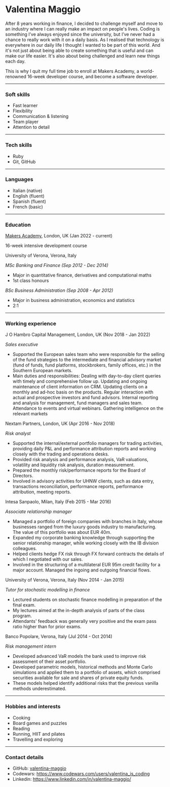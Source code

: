 # Valentina Maggio

After 8 years working in finance, I decided to challenge myself and move to an industry where I can really make an impact on people's lives. 
Coding is something I’ve always enjoyed since the university, but I’ve never had a chance to really work with it on a daily basis. As I realised that technology is everywhere in our daily life I thought I wanted to be part of this world. And it's not just about being able to create something that is useful and can make our life easier. It's also about being challenged and learn new things each day. 

This is why I quit my full time job to enroll at Makers Academy, a world-renowned 16-week developer course, and become a software developer.

---

### Soft skills

* Fast learner
* Flexibility
* Communication & listening
* Team player
* Attention to detail

---

### Tech skills

* Ruby
* Git, GitHub

---

### Languages

* Italian (native)
* English (fluent)
* Spanish (fluent)
* French (basic)

---

### Education

[Makers Academy](https://makers.tech/), London, UK (Jan 2022 - current)

16-week intensive development course

University of Verona, Verona, Italy

*MSc Banking and Finance (Sep 2012 - Dec 2014)*
* Major in quantitative finance, derivatives and computational maths
* 1st class honours

*BSc Business Administration (Sep 2008 - Apr 2012)*
* Major in business administration, economics and statistics
* 2:1

---

### Working experience

J O Hambro Capital Management, London, UK (Nov 2018 - Jan 2022)

*Sales executive*
* Supported the European sales team who were responsible for the selling of the fund strategies to the intermediate and financial advisory market (fund of funds, fund platforms, stockbrokers, family offices, etc.) in the Southern European markets.
* Main duties and responsibilities:
  Dealing with day-to-day client queries with timely and comprehensive follow up.
  Updating and ongoing maintenance of client information on CRM.
  Updating clients on a monthly and ad-hoc basis on the products.
  Regular interaction with actual and prospective investors and fund advisors.
  Internal reporting and analysis for management, fund managers and sales team.
  Attendance to events and virtual webinars.
  Gathering intelligence on the relevant markets

Nextam Partners, London, UK (Apr 2016 - Nov 2018)

*Risk analyst*
* Supported the internal/external portfolio managers for trading activities, providing daily P&L and performance attribution reports and working closely with the trading and operations desks.
* Provided risk analysis and performance analysis, VaR valuations, volatility and liquidity risk analysis, duration measurement.
* Prepared the monthly risk/performance reports for the Board of Directors.
* Involved in advisory activities for UHNW clients, such as data entry, transactions reconciliation, performance reports, performance attribution, meeting reports.

Intesa Sanpaolo, Milan, Italy (Feb 2015 - Mar 2016)

*Associate relationship manager*
* Managed a portfolio of foreign companies with branches in Italy, whose businesses ranged from the luxury goods industry to manufacturing. The value of this portfolio was about EUR 40m.
* Expanded my corporate banking knowledge through supporting the senior relationship manager, while working closely with the IB division colleagues.
* Helped clients hedge FX risk through FX forward contracts the details of which I negotiated with our sales.
* Involved in the structuring of a multilateral EUR 95m credit facility for a major account. Managed the ingoing and outgoing financial flows.

University of Verona, Verona, Italy (Nov 2014 - Jan 2015)

*Tutor for stochastic modelling in finance*
* Lectured students on stochastic finance modelling in preparation of the final exam.
* My lectures aimed at the in-depth analysis of parts of the class program.
* Attendants' feedback was generally very positive and the exam pass ratio higher than for prior
exams.

Banco Popolare, Verona, Italy (Jul 2014 - Oct 2014)

*Risk management intern*
* Developed advanced VaR models the bank used to improve risk assessment of their asset portfolio.
* Developed parametric models, historical methods and Monte Carlo simulations and applied them to a portfolio of assets, which comprised securities available for sale and shares of private equity funds.
* These models helped identify additional risks that the previous vanilla methods underestimated.

---

### Hobbies and interests

* Cooking
* Board games and puzzles
* Reading
* Running, HIIT and pilates
* Travelling and exploring

---

### Contact details

* GitHub: [valentina-maggio](https://github.com/valentina-maggio)
* Codewars: https://www.codewars.com/users/valentina_is_coding
* Linkedin: https://www.linkedin.com/in/valentina-maggio/